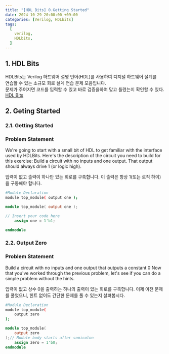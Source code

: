 ```yaml
---
title: "[HDL Bits] 0.Getting Started"
date: 2024-10-29 20:00:00 +09:00
categories: [Verilog, HDLbits]
tags:
  [
    verilog,
    HDLbits,
  ]
---
```



## 1. HDL Bits 
HDLBits는 Verilog 하드웨어 설명 언어(HDL)를 사용하여 디지털 하드웨어 설계를 <br>
연습할 수 있는 소규모 회로 설계 연습 문제 모음입니다. <br>
문제가 주어지면 코드를 입력할 수 있고 바로 검증을하여 맞고 틀렸는지 확인할 수 있다. <br>
[HDL Bits](https://hdlbits.01xz.net/wiki/Main_Page)

## 2. Geting Started

### 2.1. Getting Started

### Problem Statement
We're going to start with a small bit of HDL to get familiar with the interface used by HDLBits.
Here's the description of the circuit you need to build for this exercise:
Build a circuit with no inputs and one output. 
That output should always drive 1 (or logic high).

입력이 없고 출력이 하나만 있는 회로를 구축합니다. 
이 출력은 항상 1(또는 로직 하이)을 구동해야 합니다.

```bash
#Module Declaration
module top_module( output one );
```

```verilog
module top_module( output one );

// Insert your code here
    assign one = 1'b1;

endmodule

```

### 2.2. Output Zero 

### Problem Statement
Build a circuit with no inputs and one output that outputs a constant 0
Now that you've worked through the previous problem, 
let's see if you can do a simple problem without the hints.

입력이 없고 상수 0을 출력하는 하나의 출력이 있는 회로를 구축합니다.
이제 이전 문제를 풀었으니, 
힌트 없이도 간단한 문제를 풀 수 있는지 살펴봅시다.

```bash
#Module Declaration
module top_module(
    output zero
);
```

```verilog
module top_module(
    output zero
);// Module body starts after semicolon
	assign zero = 1'b0;
endmodule

```



